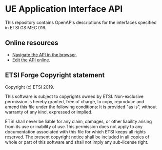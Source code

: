 # UE Application Interface API

This repository contains OpenAPIs descriptions for the interfaces specified in ETSI GS MEC 016.

## Online resources

* [Navigate the API in the browser](https://forge.etsi.org/swagger/ui/?url=https://forge.etsi.org/gitlab/mec/gs016-ue-app-api/raw/master/UEAppInterfaceApi.yaml).
* [Edit the API online](https://forge.etsi.org/swagger/editor/?url=https://forge.etsi.org/gitlab/mec/gs016-ue-app-api/raw/master/UEAppInterfaceApi.yaml).

## ETSI Forge Copyright statement

Copyright (c) ETSI 2019.

This software is subject to copyrights owned by ETSI. Non-exclusive permission 
is hereby granted, free of charge, to copy, reproduce and amend this file 
under the following conditions: It is provided "as is", without warranty of any 
kind, expressed or implied. 

ETSI shall never be liable for any claim, damages, or other liability arising 
from its use or inability of use.This permission does not apply to any documentation 
associated with this file for which ETSI keeps all rights reserved. The present 
copyright notice shall be included in all copies of whole or part of this 
software and shall not imply any sub-license right.